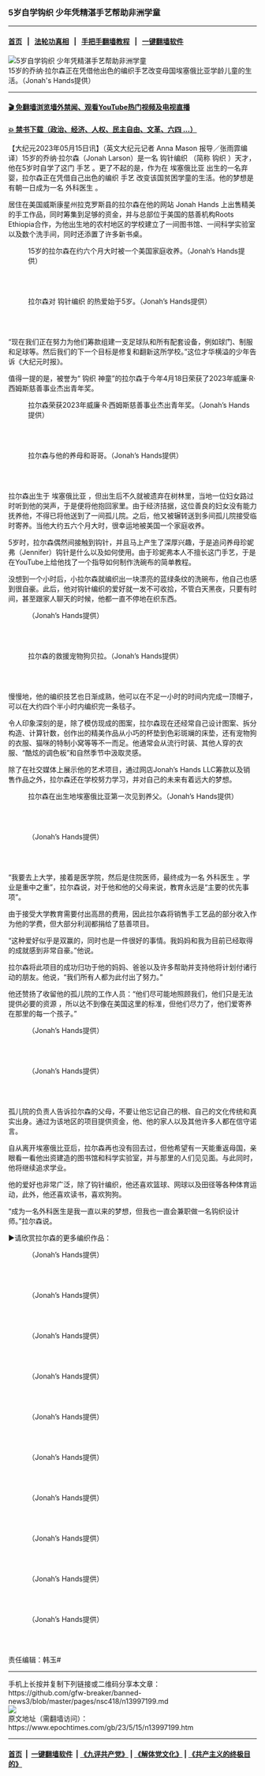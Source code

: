 ### 5岁自学钩织 少年凭精湛手艺帮助非洲学童
------------------------

#### [首页](https://github.com/gfw-breaker/banned-news3/blob/master/README.md) &nbsp;&nbsp;|&nbsp;&nbsp; [法轮功真相](https://github.com/begood0513/basic/blob/master/README.md)  &nbsp;&nbsp;|&nbsp;&nbsp; [手把手翻墙教程](https://github.com/gfw-breaker/guides/wiki)  &nbsp;&nbsp;|&nbsp;&nbsp; [一键翻墙软件](https://github.com/gfw-breaker/nogfw/blob/master/README.md)  



<div><img alt="5岁自学钩织 少年凭精湛手艺帮助非洲学童" class="attachment-djy_600_400 size-djy_600_400 wp-post-image" src="https://i.epochtimes.com/assets/uploads/2023/05/id13997263-Screenshot-2023-05-15-141649-600x400.png"/>
<div class="caption">
 15岁的乔纳‧拉尔森正在凭借他出色的编织手艺改变母国埃塞俄比亚学龄儿童的生活。（Jonah's Hands提供）
</div></div><hr/>

#### [ 🎬  免翻墙浏览墙外禁闻、观看YouTube热门视频及电视直播](https://github.com/gfw-breaker/HelloWorld)

#### [ 💥  禁书下载（政治、经济、人权、民主自由、文革、六四 ...）](https://github.com/gfw-breaker/books/blob/master/README.md)

<div><p>
 【大纪元2023年05月15日讯】（英文大纪元记者
 <ok href="https://www.theepochtimes.com/boy-teaches-himself-to-crochet-at-age-5-uses-his-craft-to-help-ethiopian-kids-wins-award_5180734.html">
  Anna Mason
 </ok>
 报导／张雨霏编译）15岁的乔纳‧拉尔森（Jonah Larson）是一名
 <ok href="https://www.epochtimes.com/gb/tag/%E9%92%A9%E9%92%88%E7%BC%96%E7%BB%87.html">
  钩针编织
 </ok>
 （简称
 <ok href="https://www.epochtimes.com/gb/tag/%E9%92%A9%E7%BB%87.html">
  钩织
 </ok>
 ）天才，他在5岁时自学了这门
 <ok href="https://www.epochtimes.com/gb/tag/%E6%89%8B%E8%89%BA.html">
  手艺
 </ok>
 。更了不起的是，作为在
 <ok href="https://www.epochtimes.com/gb/tag/%E5%9F%83%E5%A1%9E%E4%BF%84%E6%AF%94%E4%BA%9A.html">
  埃塞俄比亚
 </ok>
 出生的一名弃婴，拉尔森正在凭借自己出色的编织
 <ok href="https://www.epochtimes.com/gb/tag/%E6%89%8B%E8%89%BA.html">
  手艺
 </ok>
 改变该国贫困学童的生活。他的梦想是有朝一日成为一名
 <ok href="https://www.epochtimes.com/gb/tag/%E5%A4%96%E7%A7%91%E5%8C%BB%E7%94%9F.html">
  外科医生
 </ok>
 。
</p>
<p>
 居住在美国威斯康星州拉克罗斯县的拉尔森在他的网站
 <ok href="https://jonahhands.com/">
  Jonah Hands
 </ok>
 上出售精美的手工作品，同时筹集到足够的资金，并与总部位于美国的慈善机构Roots Ethiopia合作，为他出生地的农村地区的学校建立了一间图书馆、一间科学实验室以及数个洗手间，同时还添置了许多新书桌。
</p>
<figure aria-describedby="caption-attachment-13997245" class="wp-caption aligncenter" id="attachment_13997245" style="width: 450px">
 <ok href="https://i.epochtimes.com/assets/uploads/2023/05/id13997245-jonah-larson-crochet-diy5.jpeg" target="_blank">
  <img alt="" class="wp-image-13997245" src="https://i.epochtimes.com/assets/uploads/2023/05/id13997245-jonah-larson-crochet-diy5.jpeg"/>
 </ok>
 <br/><figcaption class="wp-caption-text" id="caption-attachment-13997245">
  15岁的拉尔森在约六个月大时被一个美国家庭收养。（Jonah’s Hands提供）
 </figcaption><br/>
</figure><br/>
<figure aria-describedby="caption-attachment-13997249" class="wp-caption aligncenter" id="attachment_13997249" style="width: 449px">
 <ok href="https://i.epochtimes.com/assets/uploads/2023/05/id13997249-jonah-larson-crochet-diy9.jpeg" target="_blank">
  <img alt="" class="wp-image-13997249" src="https://i.epochtimes.com/assets/uploads/2023/05/id13997249-jonah-larson-crochet-diy9.jpeg"/>
 </ok>
 <br/><figcaption class="wp-caption-text" id="caption-attachment-13997249">
  拉尔森对
  <ok href="https://www.epochtimes.com/gb/tag/%E9%92%A9%E9%92%88%E7%BC%96%E7%BB%87.html">
   钩针编织
  </ok>
  的热爱始于5岁。（Jonah’s Hands提供）
 </figcaption><br/>
</figure><br/>
<p>
 “现在我们正在努力为他们筹款组建一支足球队和所有配套设备，例如球门、制服和足球等。然后我们的下一个目标是修复和翻新这所学校。”这位才华横溢的少年告诉《大纪元时报》。
</p>
<p>
 值得一提的是，被誉为“
 <ok href="https://www.epochtimes.com/gb/tag/%E9%92%A9%E7%BB%87.html">
  钩织
 </ok>
 神童”的拉尔森于今年4月18日荣获了2023年威廉‧R‧西姆斯慈善事业杰出青年奖。
</p>
<figure aria-describedby="caption-attachment-13997262" class="wp-caption aligncenter" id="attachment_13997262" style="width: 450px">
 <ok href="https://i.epochtimes.com/assets/uploads/2023/05/id13997262-jonahhands.jpeg" target="_blank">
  <img alt="" class="wp-image-13997262" src="https://i.epochtimes.com/assets/uploads/2023/05/id13997262-jonahhands.jpeg"/>
 </ok>
 <br/><figcaption class="wp-caption-text" id="caption-attachment-13997262">
  拉尔森荣获2023年威廉‧R‧西姆斯慈善事业杰出青年奖。（Jonah’s Hands提供）
 </figcaption><br/>
</figure><br/>
<figure aria-describedby="caption-attachment-13997260" class="wp-caption aligncenter" id="attachment_13997260" style="width: 451px">
 <ok href="https://i.epochtimes.com/assets/uploads/2023/05/id13997260-Jonahhands-jonah-larson.jpeg" target="_blank">
  <img alt="" class="wp-image-13997260" src="https://i.epochtimes.com/assets/uploads/2023/05/id13997260-Jonahhands-jonah-larson.jpeg"/>
 </ok>
 <br/><figcaption class="wp-caption-text" id="caption-attachment-13997260">
  拉尔森与他的养母和哥哥。（Jonah’s Hands提供）
 </figcaption><br/>
</figure><br/>
<p>
 拉尔森出生于
 <ok href="https://www.epochtimes.com/gb/tag/%E5%9F%83%E5%A1%9E%E4%BF%84%E6%AF%94%E4%BA%9A.html">
  埃塞俄比亚
 </ok>
 ，但出生后不久就被遗弃在树林里，当地一位妇女路过时听到他的哭声，于是便将他抱回家里。由于经济拮据，这位善良的妇女没有能力抚养他，不得已将他送到了一间孤儿院。之后，他又被辗转送到多间孤儿院接受临时寄养。当他大约五六个月大时，很幸运地被美国一个家庭收养。
</p>
<p>
 5岁时，拉尔森偶然间接触到钩针，并且马上产生了深厚兴趣，于是追问养母珍妮弗（Jennifer）钩针是什么以及如何使用。由于珍妮弗本人不擅长这门手艺，于是在YouTube上给他找了一个指导如何制作洗碗布的简单教程。
</p>
<p>
 没想到一个小时后，小拉尔森就编织出一块漂亮的蓝绿条纹的洗碗布，他自己也感到很自豪。此后，他对钩针编织的爱好就一发不可收拾，不管白天黑夜，只要有时间，甚至跟家人聊天的时候，他都一直不停地在织东西。
</p>
<figure aria-describedby="caption-attachment-13997246" class="wp-caption aligncenter" id="attachment_13997246" style="width: 449px">
 <ok href="https://i.epochtimes.com/assets/uploads/2023/05/id13997246-jonah-larson-crochet-diy6.jpeg" target="_blank">
  <img alt="" class="wp-image-13997246" src="https://i.epochtimes.com/assets/uploads/2023/05/id13997246-jonah-larson-crochet-diy6.jpeg"/>
 </ok>
 <br/><figcaption class="wp-caption-text" id="caption-attachment-13997246">
  （Jonah’s Hands提供）
 </figcaption><br/>
</figure><br/>
<figure aria-describedby="caption-attachment-13997256" class="wp-caption aligncenter" id="attachment_13997256" style="width: 450px">
 <ok href="https://i.epochtimes.com/assets/uploads/2023/05/id13997256-jonah-larson-crochet-diy20.jpeg" target="_blank">
  <img alt="" class="wp-image-13997256" src="https://i.epochtimes.com/assets/uploads/2023/05/id13997256-jonah-larson-crochet-diy20.jpeg"/>
 </ok>
 <br/><figcaption class="wp-caption-text" id="caption-attachment-13997256">
  拉尔森的救援宠物狗贝拉。（Jonah’s Hands提供）
 </figcaption><br/>
</figure><br/>
<p>
 慢慢地，他的编织技艺也日渐成熟，他可以在不足一小时的时间内完成一顶帽子，可以在大约四个半小时内编织完一条毯子。
</p>
<p>
 令人印象深刻的是，除了模仿现成的图案，拉尔森现在还经常自己设计图案、拆分构造、计算针数，创作出的精美作品从小巧的杯垫到色彩斑斓的床垫，还有宠物狗的衣服、猫咪的特制小窝等等不一而足。他通常会从流行时装、其他人穿的衣服、“酷炫的调色板”和自然季节中汲取灵感。
</p>
<p>
 除了在社交媒体上展示他的艺术项目，通过网店Jonah’s Hands LLC筹款以及销售作品之外，拉尔森还在学校努力学习，并对自己的未来有着远大的梦想。
</p>
<figure aria-describedby="caption-attachment-13997261" class="wp-caption aligncenter" id="attachment_13997261" style="width: 449px">
 <ok href="https://i.epochtimes.com/assets/uploads/2023/05/id13997261-jonah-larson-jonah-hands-crochet.jpeg" target="_blank">
  <img alt="" class="wp-image-13997261" src="https://i.epochtimes.com/assets/uploads/2023/05/id13997261-jonah-larson-jonah-hands-crochet.jpeg"/>
 </ok>
 <br/><figcaption class="wp-caption-text" id="caption-attachment-13997261">
  拉尔森在出生地埃塞俄比亚第一次见到养父。（Jonah’s Hands提供）
 </figcaption><br/>
</figure><br/>
<figure aria-describedby="caption-attachment-13997250" class="wp-caption aligncenter" id="attachment_13997250" style="width: 449px">
 <ok href="https://i.epochtimes.com/assets/uploads/2023/05/id13997250-jonah-larson-crochet-diy10.jpeg" target="_blank">
  <img alt="" class="wp-image-13997250" src="https://i.epochtimes.com/assets/uploads/2023/05/id13997250-jonah-larson-crochet-diy10.jpeg"/>
 </ok>
 <br/><figcaption class="wp-caption-text" id="caption-attachment-13997250">
  （Jonah’s Hands提供）
 </figcaption><br/>
</figure><br/>
<p>
 “我要去上大学，接着是医学院，然后是住院医师，最终成为一名
 <ok href="https://www.epochtimes.com/gb/tag/%E5%A4%96%E7%A7%91%E5%8C%BB%E7%94%9F.html">
  外科医生
 </ok>
 。学业是重中之重”，拉尔森说，对于他和他的父母来说，教育永远是“主要的优先事项”。
</p>
<p>
 由于接受大学教育需要付出高昂的费用，因此拉尔森将销售手工艺品的部分收入作为他的学费，但大部分利润都捐给了慈善项目。
</p>
<p>
 “这种爱好似乎是双赢的，同时也是一件很好的事情。我妈妈和我为目前已经取得的成就感到非常自豪。”他说。
</p>
<p>
 拉尔森将此项目的成功归功于他的妈妈、爸爸以及许多帮助并支持他将计划付诸行动的朋友。他说，“我们所有人都为此付出了努力。”
</p>
<p>
 他还赞扬了收留他的孤儿院的工作人员：“他们尽可能地照顾我们，他们只是无法提供必要的资源 ，所以达不到像在美国这里的标准，但他们尽力了，他们爱寄养在那里的每一个孩子。”
</p>
<figure aria-describedby="caption-attachment-13997241" class="wp-caption aligncenter" id="attachment_13997241" style="width: 449px">
 <ok href="https://i.epochtimes.com/assets/uploads/2023/05/id13997241-jonah-larson-crochet-diy1.jpeg" target="_blank">
  <img alt="" class="wp-image-13997241" src="https://i.epochtimes.com/assets/uploads/2023/05/id13997241-jonah-larson-crochet-diy1.jpeg"/>
 </ok>
 <br/><figcaption class="wp-caption-text" id="caption-attachment-13997241">
  （Jonah’s Hands提供）
 </figcaption><br/>
</figure><br/>
<figure aria-describedby="caption-attachment-13997242" class="wp-caption aligncenter" id="attachment_13997242" style="width: 449px">
 <ok href="https://i.epochtimes.com/assets/uploads/2023/05/id13997242-jonah-larson-crochet-diy2.jpeg" target="_blank">
  <img alt="" class="wp-image-13997242" src="https://i.epochtimes.com/assets/uploads/2023/05/id13997242-jonah-larson-crochet-diy2.jpeg"/>
 </ok>
 <br/><figcaption class="wp-caption-text" id="caption-attachment-13997242">
  （Jonah’s Hands提供）
 </figcaption><br/>
</figure><br/>
<p>
 孤儿院的负责人告诉拉尔森的父母，不要让他忘记自己的根、自己的文化传统和真实出身。通过为该地区的项目提供资金，他、他的家人以及其他许多人都在信守诺言。
</p>
<p>
 自从离开埃塞俄比亚后，拉尔森再也没有回去过，但他希望有一天能重返母国，亲眼看一看他出资建造的图书馆和科学实验室，并与那里的人们见见面。与此同时，他将继续追求学业。
</p>
<p>
 他的爱好也非常广泛，除了钩针编织，他还喜欢篮球、网球以及田径等各种体育运动，此外，他还喜欢读书，喜欢狗狗。
</p>
<p>
 “成为一名外科医生是我一直以来的梦想，但我也一直会兼职做一名钩织设计师。”拉尔森说。
</p>
<p>
 ▶请欣赏拉尔森的更多编织作品：
</p>
<figure aria-describedby="caption-attachment-13997247" class="wp-caption aligncenter" id="attachment_13997247" style="width: 449px">
 <ok href="https://i.epochtimes.com/assets/uploads/2023/05/id13997247-jonah-larson-crochet-diy7.jpeg" target="_blank">
  <img alt="" class="wp-image-13997247" src="https://i.epochtimes.com/assets/uploads/2023/05/id13997247-jonah-larson-crochet-diy7.jpeg"/>
 </ok>
 <br/><figcaption class="wp-caption-text" id="caption-attachment-13997247">
  （Jonah’s Hands提供）
 </figcaption><br/>
</figure><br/>
<figure aria-describedby="caption-attachment-13997248" class="wp-caption aligncenter" id="attachment_13997248" style="width: 449px">
 <ok href="https://i.epochtimes.com/assets/uploads/2023/05/id13997248-jonah-larson-crochet-diy8.jpeg" target="_blank">
  <img alt="" class="wp-image-13997248" src="https://i.epochtimes.com/assets/uploads/2023/05/id13997248-jonah-larson-crochet-diy8.jpeg"/>
 </ok>
 <br/><figcaption class="wp-caption-text" id="caption-attachment-13997248">
  （Jonah’s Hands提供）
 </figcaption><br/>
</figure><br/>
<figure aria-describedby="caption-attachment-13997251" class="wp-caption aligncenter" id="attachment_13997251" style="width: 449px">
 <ok href="https://i.epochtimes.com/assets/uploads/2023/05/id13997251-jonah-larson-crochet-diy11.jpeg" target="_blank">
  <img alt="" class="wp-image-13997251" src="https://i.epochtimes.com/assets/uploads/2023/05/id13997251-jonah-larson-crochet-diy11.jpeg"/>
 </ok>
 <br/><figcaption class="wp-caption-text" id="caption-attachment-13997251">
  （Jonah’s Hands提供）
 </figcaption><br/>
</figure><br/>
<figure aria-describedby="caption-attachment-13997252" class="wp-caption aligncenter" id="attachment_13997252" style="width: 450px">
 <ok href="https://i.epochtimes.com/assets/uploads/2023/05/id13997252-jonah-larson-crochet-diy13.jpeg" target="_blank">
  <img alt="" class="wp-image-13997252" src="https://i.epochtimes.com/assets/uploads/2023/05/id13997252-jonah-larson-crochet-diy13.jpeg"/>
 </ok>
 <br/><figcaption class="wp-caption-text" id="caption-attachment-13997252">
  （Jonah’s Hands提供）
 </figcaption><br/>
</figure><br/>
<figure aria-describedby="caption-attachment-13997253" class="wp-caption aligncenter" id="attachment_13997253" style="width: 450px">
 <ok href="https://i.epochtimes.com/assets/uploads/2023/05/id13997253-jonah-larson-crochet-diy15.jpeg" target="_blank">
  <img alt="" class="wp-image-13997253" src="https://i.epochtimes.com/assets/uploads/2023/05/id13997253-jonah-larson-crochet-diy15.jpeg"/>
 </ok>
 <br/><figcaption class="wp-caption-text" id="caption-attachment-13997253">
  （Jonah’s Hands提供）
 </figcaption><br/>
</figure><br/>
<figure aria-describedby="caption-attachment-13997254" class="wp-caption aligncenter" id="attachment_13997254" style="width: 450px">
 <ok href="https://i.epochtimes.com/assets/uploads/2023/05/id13997254-jonah-larson-crochet-diy18.jpeg" target="_blank">
  <img alt="" class="wp-image-13997254" src="https://i.epochtimes.com/assets/uploads/2023/05/id13997254-jonah-larson-crochet-diy18.jpeg"/>
 </ok>
 <br/><figcaption class="wp-caption-text" id="caption-attachment-13997254">
  （Jonah’s Hands提供）
 </figcaption><br/>
</figure><br/>
<figure aria-describedby="caption-attachment-13997255" class="wp-caption aligncenter" id="attachment_13997255" style="width: 450px">
 <ok href="https://i.epochtimes.com/assets/uploads/2023/05/id13997255-jonah-larson-crochet-diy19.jpeg" target="_blank">
  <img alt="" class="wp-image-13997255" src="https://i.epochtimes.com/assets/uploads/2023/05/id13997255-jonah-larson-crochet-diy19.jpeg"/>
 </ok>
 <br/><figcaption class="wp-caption-text" id="caption-attachment-13997255">
  （Jonah’s Hands提供）
 </figcaption><br/>
</figure><br/>
<figure aria-describedby="caption-attachment-13997257" class="wp-caption aligncenter" id="attachment_13997257" style="width: 449px">
 <ok href="https://i.epochtimes.com/assets/uploads/2023/05/id13997257-jonah-larson-crochet-diy22.jpeg" target="_blank">
  <img alt="" class="wp-image-13997257" src="https://i.epochtimes.com/assets/uploads/2023/05/id13997257-jonah-larson-crochet-diy22.jpeg"/>
 </ok>
 <br/><figcaption class="wp-caption-text" id="caption-attachment-13997257">
  （Jonah’s Hands提供）
 </figcaption><br/>
</figure><br/>
<figure aria-describedby="caption-attachment-13997258" class="wp-caption aligncenter" id="attachment_13997258" style="width: 450px">
 <ok href="https://i.epochtimes.com/assets/uploads/2023/05/id13997258-jonah-larson-crochet-diy23.jpeg" target="_blank">
  <img alt="" class="wp-image-13997258" src="https://i.epochtimes.com/assets/uploads/2023/05/id13997258-jonah-larson-crochet-diy23.jpeg"/>
 </ok>
 <br/><figcaption class="wp-caption-text" id="caption-attachment-13997258">
  （Jonah’s Hands提供）
 </figcaption><br/>
</figure><br/>
<figure aria-describedby="caption-attachment-13997259" class="wp-caption aligncenter" id="attachment_13997259" style="width: 449px">
 <ok href="https://i.epochtimes.com/assets/uploads/2023/05/id13997259-jonah-larson-crochet-diy26.jpeg" target="_blank">
  <img alt="" class="wp-image-13997259" src="https://i.epochtimes.com/assets/uploads/2023/05/id13997259-jonah-larson-crochet-diy26.jpeg"/>
 </ok>
 <br/><figcaption class="wp-caption-text" id="caption-attachment-13997259">
  （Jonah’s Hands提供）
 </figcaption><br/>
</figure><br/>
<p>
 责任编辑：韩玉#
</p>
</div>
<hr/>
手机上长按并复制下列链接或二维码分享本文章：<br/>
https://github.com/gfw-breaker/banned-news3/blob/master/pages/nsc418/n13997199.md <br/>
<a href='https://github.com/gfw-breaker/banned-news3/blob/master/pages/nsc418/n13997199.md'><img src='https://github.com/gfw-breaker/banned-news3/blob/master/pages/nsc418/n13997199.md.png'/></a> <br/>
原文地址（需翻墙访问）：https://www.epochtimes.com/gb/23/5/15/n13997199.htm


------------------------
#### [首页](https://github.com/gfw-breaker/banned-news3/blob/master/README.md) &nbsp;|&nbsp; [一键翻墙软件](https://github.com/gfw-breaker/nogfw/blob/master/README.md) &nbsp;| [《九评共产党》](https://github.com/gfw-breaker/9ping.md/blob/master/README.md#九评之一评共产党是什么) | [《解体党文化》](https://github.com/gfw-breaker/jtdwh.md/blob/master/README.md) | [《共产主义的终极目的》](https://github.com/gfw-breaker/gczydzjmd.md/blob/master/README.md)


<img src='http://gfw-breaker.win/banned-news3/pages/nsc418/n13997199.md' width='0px' height='0px'/>